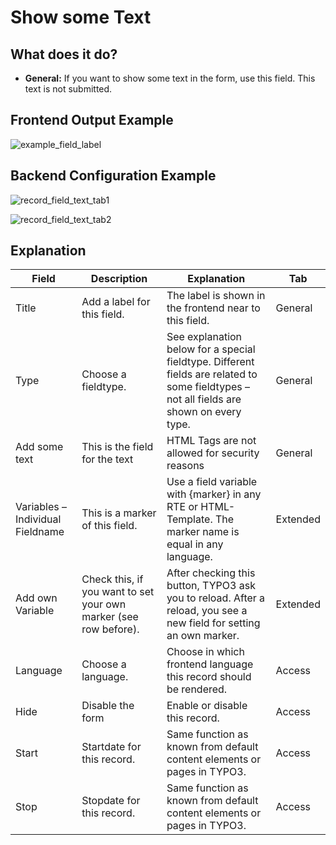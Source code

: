 # Show some Text

## What does it do?

- **General:** If you want to show some text in the form, use this field. This text is not submitted.

## Frontend Output Example

![example_field_label](../Images/example_field_label.png)

## Backend Configuration Example

![record_field_text_tab1](../Images/record_field_text_tab1.png)

![record_field_text_tab2](../Images/record_field_text_tab2.png)

## Explanation

| Field                            | Description                                                      | Explanation                                                                                                                               | Tab      |
|----------------------------------|------------------------------------------------------------------|-------------------------------------------------------------------------------------------------------------------------------------------|----------|
| Title                            | Add a label for this field.                                      | The label is shown in the frontend near to this field.                                                                                    | General  |
| Type                             | Choose a fieldtype.                                              | See explanation below for a special fieldtype. Different fields are  related to some fieldtypes – not all fields are shown on every type. | General  |
| Add some text                    | This is the field for the text                                   | HTML Tags are not allowed for security reasons                                                                                            | General  |
| Variables – Individual Fieldname | This is a marker of this field.                                  | Use a field variable with {marker} in any RTE or HTML-Template. The marker name is equal in any language.                                 | Extended |
| Add own Variable                 | Check this, if you want to set your own marker (see row before). | After checking this button, TYPO3 ask you to reload. After a reload, you see a new field for setting an own marker.                       | Extended |
| Language                         | Choose a language.                                               | Choose in which frontend language this record should be rendered.                                                                         | Access   |
| Hide                             | Disable the form                                                 | Enable or disable this record.                                                                                                            | Access   |
| Start                            | Startdate for this record.                                       | Same function as known from default content elements or pages in TYPO3.                                                                   | Access   |
| Stop                             | Stopdate for this record.                                        | Same function as known from default content elements or pages in TYPO3.                                                                   | Access   |
